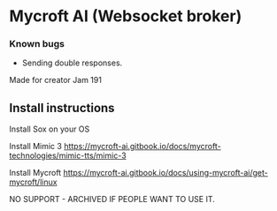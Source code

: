 # Mycroft AI (Websocket broker)

### Known bugs

- Sending double responses.

Made for creator Jam 191

## Install instructions

Install Sox on your OS

Install Mimic 3
https://mycroft-ai.gitbook.io/docs/mycroft-technologies/mimic-tts/mimic-3

Install Mycroft
https://mycroft-ai.gitbook.io/docs/using-mycroft-ai/get-mycroft/linux

NO SUPPORT - ARCHIVED IF PEOPLE WANT TO USE IT.
